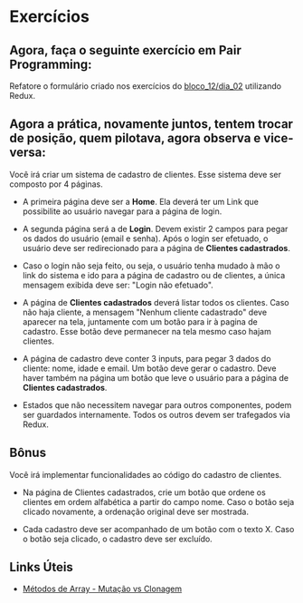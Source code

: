 # Exercícios

## Agora, faça o seguinte exercício em Pair Programming:

Refatore o formulário criado nos exercícios do [bloco_12/dia_02](https://github.com/paulohbsimoes/trybe-exercises/tree/master/exercises/bloco_12/dia_02) utilizando Redux.

## Agora a prática, novamente juntos, tentem trocar de posição, quem pilotava, agora observa e vice-versa:

Você irá criar um sistema de cadastro de clientes. Esse sistema deve ser composto por 4 páginas.

* A primeira página deve ser a **Home**. Ela deverá ter um Link que possibilite ao usuário navegar para a página de login.

* A segunda página será a de **Login**. Devem existir 2 campos para pegar os dados do usuário (email e senha). Após o login ser efetuado, o usuário deve ser redirecionado para a página de **Clientes cadastrados**.

* Caso o login não seja feito, ou seja, o usuário tenha mudado à mão o link do sistema e ido para a página de cadastro ou de clientes, a única mensagem exibida deve ser: "Login não efetuado".

* A página de **Clientes cadastrados** deverá listar todos os clientes. Caso não haja cliente, a mensagem "Nenhum cliente cadastrado" deve aparecer na tela, juntamente com um botão para ir à pagina de cadastro. Esse botão deve permanecer na tela mesmo caso hajam clientes.

* A página de cadastro deve conter 3 inputs, para pegar 3 dados do cliente: nome, idade e email. Um botão deve gerar o cadastro. Deve haver também na página um botão que leve o usuário para a página de **Clientes cadastrados**.

* Estados que não necessitem navegar para outros componentes, podem ser guardados internamente. Todos os outros devem ser trafegados via Redux.

## Bônus

Você irá implementar funcionalidades ao código do cadastro de clientes.

* Na página de Clientes cadastrados, crie um botão que ordene os clientes em ordem alfabética a partir do campo nome. Caso o botão seja clicado novamente, a ordenação original deve ser mostrada.

* Cada cadastro deve ser acompanhado de um botão com o texto X. Caso o botão seja clicado, o cadastro deve ser excluído.

## Links Úteis

* [Métodos de Array - Mutação vs Clonagem](https://lorenstewart.me/2017/01/22/javascript-array-methods-mutating-vs-non-mutating/)
